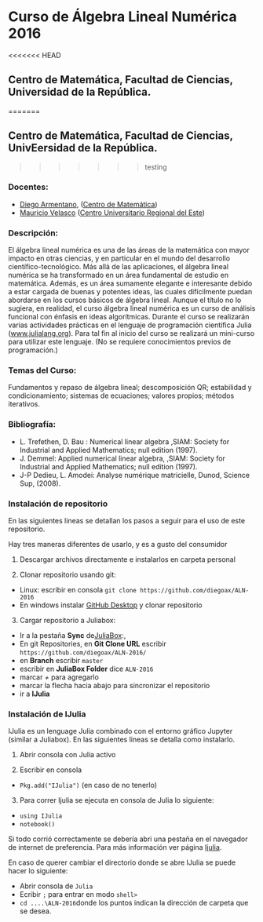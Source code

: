 # Curso de Álgebra Lineal Numérica 2016
<<<<<<< HEAD
## Centro de Matemática, Facultad de Ciencias, Universidad de la República.
=======
## Centro de Matemática, Facultad de Ciencias, UnivEersidad de la República.
>>>>>>> testing

### Docentes: 
* [Diego Armentano](http://www.cmat.edu.uy/~diego/), ([Centro de Matemática](http://www.cmat.edu.uy/cmat))
* [Mauricio Velasco](http://wwwprof.uniandes.edu.co/~mve) ([Centro Universitario Regional del Este](http://www.cure.edu.uy/))

### Descripción:
El álgebra lineal numérica es una de las áreas de la matemática con mayor impacto en otras ciencias, y en particular en el mundo del desarrollo científico-tecnológico. Más allá de las aplicaciones, el álgebra lineal numérica se ha transformado en un área fundamental de estudio en matemática. Además, es un área sumamente elegante e interesante debido a estar cargada de buenas y potentes ideas, las cuales difícilmente puedan abordarse en los cursos básicos de álgebra lineal. Aunque el título no lo sugiera, en realidad, el curso álgebra lineal numérica es un curso de análisis funcional con énfasis en ideas algorítmicas. Durante el curso se realizarán varias actividades prácticas en el lenguaje de programación científica Julia (www.julialang.org). Para tal fin al inicio del curso se realizará un mini-curso para utilizar este lenguaje. (No se requiere conocimientos previos de programación.)

### Temas del Curso:
Fundamentos y repaso de álgebra lineal; descomposición QR; estabilidad y
condicionamiento; sistemas de ecuaciones; valores propios; métodos iterativos.

### Bibliografía:
* L. Trefethen, D. Bau : Numerical linear algebra ,SIAM: Society for Industrial and
Applied Mathematics; null edition (1997).
* J. Demmel: Applied numerical linear algebra, ,SIAM: Society for Industrial and
Applied Mathematics; null edition (1997).
* J-P Dedieu, L. Amodei: Analyse numérique matricielle, Dunod, Science Sup, (2008).

### Instalación de repositorio

En las siguientes lineas se detallan los pasos a seguir para el uso de este repositorio.

Hay tres maneras diferentes de usarlo, y es a gusto del consumidor

1. Descargar archivos directamente e instalarlos en carpeta personal

2. Clonar repositorio usando git: 

 * Linux: escribir en consola 
 `git clone https://github.com/diegoax/ALN-2016`
 * En windows instalar [GitHub Desktop](https://desktop.github.com/) y clonar repositorio

3. Cargar repositorio a Juliabox: 
 * Ir a la pestaña __Sync__ de[JuliaBox](https://juliabox.org/):,
 * En git Repositories, en __Git Clone URL__ escribir `https://github.com/diegoax/ALN-2016/`
 * en __Branch__ escribir `master`
 * escribir en __JuliaBox Folder__ dice `ALN-2016`
 * marcar _+_ para agregarlo
 * marcar la flecha hacia abajo para sincronizar el repositorio
 * ir a  __IJulia__

### Instalación de IJulia

IJulia es un lenguage Julia combinado con el entorno gráfico Jupyter (similar a Juliabox).
En las siguientes lineas se detalla como instalarlo.

1. Abrir consola con Julia activo

2. Escribir en consola 
  * `Pkg.add("IJulia")` (en caso de no tenerlo)

3. Para correr Ijulia se ejecuta en consola de Julia lo siguiente:
  * `using IJulia`
  * `notebook()`

Si todo corrió correctamente se debería abri una pestaña en el navegador de internet de preferencia. Para más información ver página [Ijulia](https://github.com/JuliaLang/IJulia.jl).

En caso de querer cambiar el directorio donde se abre IJulia se puede hacer lo siguiente:
* Abrir consola de `Julia`
* Ecribir `;` para entrar en modo `shell>`
* `cd ....\ALN-2016`donde los puntos indican la dirección de carpeta que se desea.
